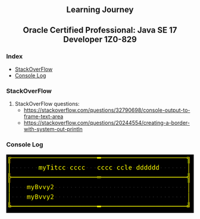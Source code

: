 <h2 align="center">Learning Journey</h2>
<h2 align="center">Oracle Certified Professional: Java SE 17 Developer 1Z0-829</h2>

### Index

* [StackOverFlow](#stackoverflow)
* [Console Log](#console-logw)


### StackOverFlow

1. StackOverFlow questions:
    * https://stackoverflow.com/questions/32790698/console-output-to-frame-text-area
    * https://stackoverflow.com/questions/20244554/creating-a-border-with-system-out-println
   
### Console Log
![img.png](img.png)